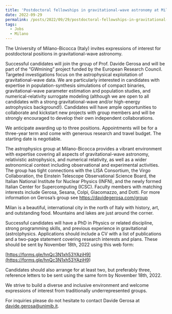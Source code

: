 ```yaml
---
title: 'Postdoctoral fellowships in gravitational-wave astronomy at Milano-Bicocca (Italy)'
date: 2022-09-29
permalink: /posts/2022/09/29/postdoctoral-fellowships-in-gravitational-wave-astronomy-at-milano-bicocca-italy
tags:
  - Jobs
  - Milano
---
```


The University of Milano-Bicocca (Italy) invites expressions of interest for postdoctoral positions in gravitational-wave astronomy.

Successful candidates will join the group of Prof. Davide Gerosa and will be part of the “GWmining” project funded by the European Research Council. Targeted investigations focus on the astrophysical exploitation of gravitational-wave data. We are particularly interested in candidates with expertise in population-synthesis simulations of compact binaries, gravitational-wave parameter estimation and population studies, and numerical-relativity surrogate modeling (although we are open to all candidates with a strong gravitational-wave and/or high-energy astrophysics background!). Candidates will have ample opportunities to collaborate and kickstart new projects with group members and will be strongly encouraged to develop their own independent collaborations.

We anticipate awarding up to three positions. Appointments will be for a three-year term and come with generous research and travel budget. The starting date is negotiable.

The astrophysics group at Milano-Bicocca provides a vibrant environment with expertise covering all aspects of gravitational-wave astronomy, relativistic astrophysics, and numerical relativity, as well as a wider astronomical context including observational and experimental activities. The group has tight connections with the LISA Consortium, the Virgo Collaboration, the Einstein Telescope Observational Science Board, the Italian National Institute for Nuclear Physics (INFN), and the newly formed Italian Center for Supercomputing (ICSC). Faculty members with matching interests include Gerosa, Sesana, Colpi, Giacomazzo, and Dotti. For more information on Gerosa’s group see [https://davidegerosa.com/group ](<https://davidegerosa.com/group>)

Milan is a beautiful, international city in the north of Italy with history, art, and outstanding food. Mountains and lakes are just around the corner. 

Successful candidates will have a PhD in Physics or related discipline, strong programming skills, and previous experience in gravitational (astro)physics. Applications should include a CV with a list of publications and a two-page statement covering research interests and plans. These should be sent by November 18th, 2022 using this web form:

[https://forms.gle/hnQc3N1xh53YAziH9](<https://forms.gle/hnQc3N1xh53YAziH9>)

Candidates should also arrange for at least two, but preferably three, reference letters to be sent using the same form by November 18th, 2022. 

We strive to build a diverse and inclusive environment and welcome expressions of interest from traditionally underrepresented groups.

For inquiries please do not hesitate to contact Davide Gerosa at [davide.gerosa@unimib.it](<mailto:davide.gerosa@unimib.it>).

